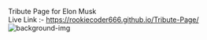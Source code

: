 Tribute Page for Elon Musk <br>
Live Link :- https://rookiecoder666.github.io/Tribute-Page/
![background-img](https://github.com/RookieCoder666/Tribute-Page/assets/162013099/f9e391fa-f630-40d8-b344-82fc2a683156)
